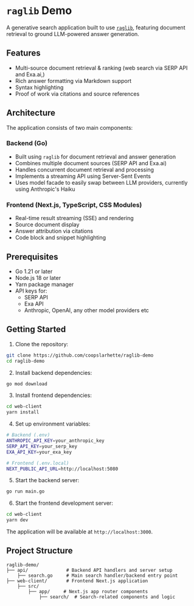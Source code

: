 # `raglib` Demo

A generative search application built to use [`raglib`](https://github.com/coopslarhette/raglib), featuring document retrieval to ground LLM-powered answer generation.

## Features

- Multi-source document retrieval & ranking (web search via SERP API and Exa.ai,)
- Rich answer formatting via Markdown support
- Syntax highlighting
- Proof of work via citations and source references

## Architecture

The application consists of two main components:

### Backend (Go)
- Built using `raglib` for document retrieval and answer generation
- Combines multiple document sources (SERP API and Exa.ai)
- Handles concurrent document retrieval and processing
- Implements a streaming API using Server-Sent Events
- Uses model facade to easily swap between LLM providers, currently using Anthropic's Haiku

### Frontend (Next.js, TypeScript, CSS Modules)
- Real-time result streaming (SSE) and rendering
- Source document display
- Answer attribution via citations
- Code block and snippet highlighting

## Prerequisites

- Go 1.21 or later
- Node.js 18 or later
- Yarn package manager
- API keys for:
    - SERP API
    - Exa API
    - Anthropic, OpenAI, any other model providers etc

## Getting Started

1. Clone the repository:
```bash
git clone https://github.com/coopslarhette/raglib-demo
cd raglib-demo
```

2. Install backend dependencies:
```bash
go mod download
```

3. Install frontend dependencies:
```bash
cd web-client
yarn install
```

4. Set up environment variables:
```bash
# Backend (.env)
ANTHROPIC_API_KEY=your_anthropic_key
SERP_API_KEY=your_serp_key
EXA_API_KEY=your_exa_key

# Frontend (.env.local)
NEXT_PUBLIC_API_URL=http://localhost:5080
```

5. Start the backend server:
```bash
go run main.go
```

6. Start the frontend development server:
```bash
cd web-client
yarn dev
```

The application will be available at `http://localhost:3000`.

## Project Structure

```
raglib-demo/
├── api/              # Backend API handlers and server setup
    ├── search.go     # Main search handler/backend entry point 
├── web-client/       # Frontend Next.js application
    ├── src/
        ├── app/     # Next.js app router components
            ├── search/  # Search-related components and logic
```
